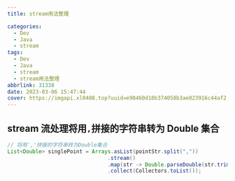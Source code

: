 ```yaml
---
title: stream用法整理

categories:
  - Dev
  - Java
  - stream
tags:
  - Dev
  - Java
  - stream
  - stream用法整理
abbrlink: 31338
date: 2023-03-06 15:47:44
cover: https://imgapi.xl0408.top?uuid=e90460d10b374058b3ae023916c44af2
---
```


## stream 流处理将用`,`拼接的字符串转为 Double 集合

```java
// 将用','拼接的字符串转为Double集合
List<Double> singlePoint = Arrays.asList(pointStr.split(","))
                                .stream()
                                .map(str -> Double.parseDouble(str.trim()))
                                .collect(Collectors.toList());
```